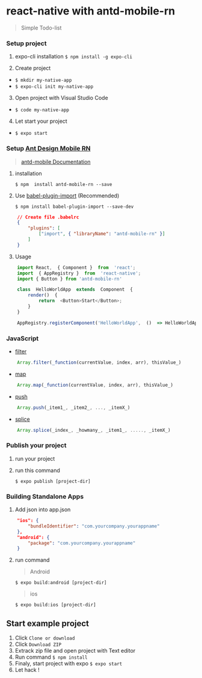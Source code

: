 # react-native with antd-mobile-rn

> Simple Todo-list

### Setup project

1. expo-cli installation
`$ npm install -g expo-cli`

2. Create project
- `$ mkdir my-native-app`
- `$ expo-cli init my-native-app`

3. Open project with Visual Studio Code
- `$ code my-native-app`

4. Let start your project
- `$ expo start`
    
###  Setup [Ant Design Mobile RN](https://rn.mobile.ant.design)
> [antd-mobile Documentation](https://mobile.ant.design/docs/react/introduce)

1. installation

	`$ npm  install antd-mobile-rn --save`
	
2. Use [babel-plugin-import](https://github.com/ant-design/babel-plugin-import) (Recommended)

	`$ npm install babel-plugin-import --save-dev`
```json
	// Create file .babelrc
	{
		"plugins": [
			["import", { "libraryName": "antd-mobile-rn" }]
		]
	}
```
3. Usage
```javascript
	import React,  { Component }  from  'react';  
	import  { AppRegistry }  from  'react-native'; 
	import { Button } from 'antd-mobile-rn' 

	class  HelloWorldApp  extends  Component  {  
		render()  {  
			return  <Button>Start</Button>;  
		} 
	} 

	AppRegistry.registerComponent('HelloWorldApp',  ()  => HelloWorldApp);
```

### JavaScript
* [filter](https://www.w3schools.com/jsref/jsref_filter.asp)
```javascript
	Array.filter(_function(currentValue, index, arr), thisValue_)
```
* [map](https://www.w3schools.com/jsref/jsref_map.asp)
```javascript
	Array.map(_function(currentValue, index, arr), thisValue_)
```

* [push](https://www.w3schools.com/jsref/jsref_push.asp)
```javascript
	Array.push(_item1_, _item2_, ..., _itemX_)
```
* [splice](https://www.w3schools.com/jsref/jsref_splice.asp)
```javascript
	Array.splice(_index_, _howmany_, _item1_, ....., _itemX_)
```

### Publish your project
1. run your project
2. run this command 

	`$ expo publish [project-dir]`

### Building Standalone Apps

1. Add json into app.json
```json
	"ios": {
		"bundleIdentifier": "com.yourcompany.yourappname"
	},
	"android": {
		"package": "com.yourcompany.yourappname"
	}
```

2. run command
   > Android

   `$ expo build:android [project-dir]`

   > ios

   `$ expo build:ios [project-dir]`
   
 ## Start example project
 1. Click `Clone or download`
 2. Click `Download ZIP`
 3. Extrack zip file and open project with Text editor
 4. Run command `$ npm install`
 5. Finaly, start project with expo
 	`$ expo start`
 6. Let hack !
